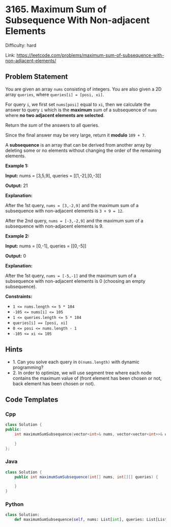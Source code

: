# 3165. Maximum Sum of Subsequence With Non-adjacent Elements

Difficulty: hard

Link: https://leetcode.com/problems/maximum-sum-of-subsequence-with-non-adjacent-elements/

## Problem Statement

You are given an array `nums` consisting of integers. You are also given a 2D array `queries`, where `queries[i] = [posi, xi]`.

For query `i`, we first set `nums[posi]` equal to `xi`, then we calculate the answer to query `i` which is the **maximum** sum of a subsequence of `nums` where **no two adjacent elements are selected**.

Return the *sum* of the answers to all queries.

Since the final answer may be very large, return it **modulo** `109 + 7`.

A **subsequence** is an array that can be derived from another array by deleting some or no elements without changing the order of the remaining elements.

**Example 1:**

**Input:** nums \= \[3,5,9], queries \= \[\[1,\-2],\[0,\-3]]

**Output:** 21

**Explanation:**  

After the 1st query, `nums = [3,-2,9]` and the maximum sum of a subsequence with non\-adjacent elements is `3 + 9 = 12`.  

After the 2nd query, `nums = [-3,-2,9]` and the maximum sum of a subsequence with non\-adjacent elements is 9\.

**Example 2:**

**Input:** nums \= \[0,\-1], queries \= \[\[0,\-5]]

**Output:** 0

**Explanation:**  

After the 1st query, `nums = [-5,-1]` and the maximum sum of a subsequence with non\-adjacent elements is 0 (choosing an empty subsequence).

**Constraints:**

* `1 <= nums.length <= 5 * 104`
* `-105 <= nums[i] <= 105`
* `1 <= queries.length <= 5 * 104`
* `queries[i] == [posi, xi]`
* `0 <= posi <= nums.length - 1`
* `-105 <= xi <= 105`

## Hints

- 1\. Can you solve each query in `O(nums.length)` with dynamic programming?
- 2\. In order to optimize, we will use segment tree where each node contains the maximum value of (front element has been chosen or not, back element has been chosen or not).

## Code Templates

### Cpp
```cpp
class Solution {
public:
    int maximumSumSubsequence(vector<int>& nums, vector<vector<int>>& queries) {
        
    }
};
```

### Java
```java
class Solution {
    public int maximumSumSubsequence(int[] nums, int[][] queries) {
        
    }
}
```

### Python
```python
class Solution:
    def maximumSumSubsequence(self, nums: List[int], queries: List[List[int]]) -> int:
        
```

